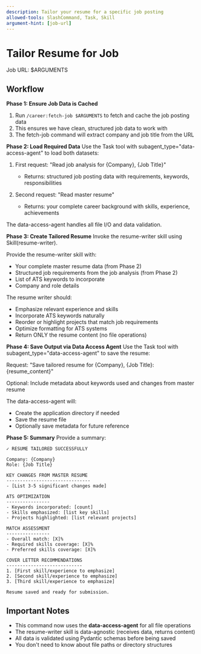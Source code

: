```yaml
---
description: Tailor your resume for a specific job posting
allowed-tools: SlashCommand, Task, Skill
argument-hint: [job-url]
---
```


# Tailor Resume for Job

Job URL: $ARGUMENTS

## Workflow

**Phase 1: Ensure Job Data is Cached**
1. Run `/career:fetch-job $ARGUMENTS` to fetch and cache the job posting data
2. This ensures we have clean, structured job data to work with
3. The fetch-job command will extract company and job title from the URL

**Phase 2: Load Required Data**
Use the Task tool with subagent_type="data-access-agent" to load both datasets:

1. First request: "Read job analysis for {Company}, {Job Title}"
   - Returns: structured job posting data with requirements, keywords, responsibilities

2. Second request: "Read master resume"
   - Returns: your complete career background with skills, experience, achievements

The data-access-agent handles all file I/O and data validation.

**Phase 3: Create Tailored Resume**
Invoke the resume-writer skill using Skill(resume-writer).

Provide the resume-writer skill with:
- Your complete master resume data (from Phase 2)
- Structured job requirements from the job analysis (from Phase 2)
- List of ATS keywords to incorporate
- Company and role details

The resume writer should:
- Emphasize relevant experience and skills
- Incorporate ATS keywords naturally
- Reorder or highlight projects that match job requirements
- Optimize formatting for ATS systems
- Return ONLY the resume content (no file operations)

**Phase 4: Save Output via Data Access Agent**
Use the Task tool with subagent_type="data-access-agent" to save the resume:

Request: "Save tailored resume for {Company}, {Job Title}: {resume_content}"

Optional: Include metadata about keywords used and changes from master resume

The data-access-agent will:
- Create the application directory if needed
- Save the resume file
- Optionally save metadata for future reference

**Phase 5: Summary**
Provide a summary:

```
✓ RESUME TAILORED SUCCESSFULLY

Company: {Company}
Role: {Job Title}

KEY CHANGES FROM MASTER RESUME
-------------------------------
- [List 3-5 significant changes made]

ATS OPTIMIZATION
----------------
- Keywords incorporated: [count]
- Skills emphasized: [list key skills]
- Projects highlighted: [list relevant projects]

MATCH ASSESSMENT
----------------
- Overall match: [X]%
- Required skills coverage: [X]%
- Preferred skills coverage: [X]%

COVER LETTER RECOMMENDATIONS
----------------------------
1. [First skill/experience to emphasize]
2. [Second skill/experience to emphasize]
3. [Third skill/experience to emphasize]

Resume saved and ready for submission.
```

## Important Notes

- This command now uses the **data-access-agent** for all file operations
- The resume-writer skill is data-agnostic (receives data, returns content)
- All data is validated using Pydantic schemas before being saved
- You don't need to know about file paths or directory structures